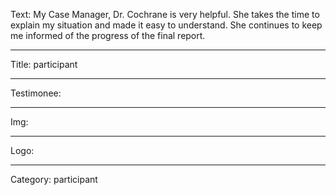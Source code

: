 Text: My Case Manager, Dr. Cochrane is very helpful. She takes the time to explain my situation and made it easy to understand. She continues to keep me informed of the progress of the final report.

----

Title: participant

----

Testimonee:

----

Img:

----

Logo:

----

Category: participant
